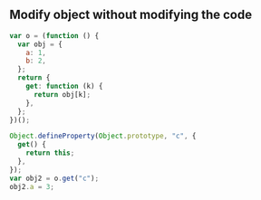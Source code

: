 ## Modify object without modifying the code

```js
var o = (function () {
  var obj = {
    a: 1,
    b: 2,
  };
  return {
    get: function (k) {
      return obj[k];
    },
  };
})();
```

```js
Object.defineProperty(Object.prototype, "c", {
  get() {
    return this;
  },
});
var obj2 = o.get("c");
obj2.a = 3;
```
